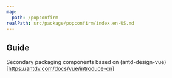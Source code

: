 ```yaml
---
map:
  path: /popconfirm
realPath: src/package/popconfirm/index.en-US.md
---
```


## Guide

Secondary packaging components based on (antd-design-vue)[https://antdv.com/docs/vue/introduce-cn]
